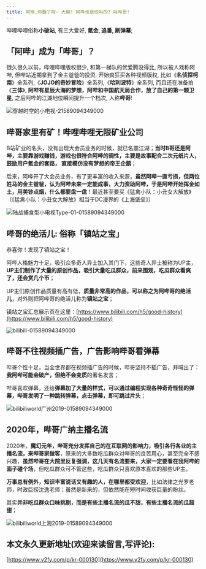 ```yaml
---
title: 阿哔,你飘了呀~ 大胆! 阿哔也是你叫的? 叫哔哥!
---
```


哔哩哔哩俗称**小破站**, 有三大爱好, **氪金, 追番, 刷弹幕**;


## 「阿哔」成为「哔哥」？

很久很久以前，哔哩哔哩版权很少, 和第一梯队的优爱腾没得比, 所以被人戏称阿哔, 但哔站近期拿到了金主爸爸的投资, 开始疯狂买各种视频版权, 比如《**名侦探柯南**》全系列,《**JOJO的奇妙冒险**》全系列,《**哈利波特**》全系列, 而且还在准备拍《**三体**》, **阿哔有星辰大海的梦想，阿哔和中国航天局合作，放了自己的第一颗卫星**, 之后阿哔的江湖地位瞬间提升一个档次, 人称**哔哥**!



![穿越时空的小电视-21589094349000](https://www.v2fy.com/asset/0i/jikemiji/jikemiji-md/kr-000130.assets/%E7%A9%BF%E8%B6%8A%E6%97%B6%E7%A9%BA%E7%9A%84%E5%B0%8F%E7%94%B5%E8%A7%86-21589094349000.png)


## 哔哥家里有矿！哔哩哔哩无限矿业公司

B站矿业的名头，没有出现大会员业务的时候，就已名震江湖；**当时B哥还是阿哔，主要靠游戏赚钱，游戏也很符合阿哔的调性，主要是故事配合二次元纸片人，鼓励用户氪金的套路， 直接模仿没有梦想的帝王企鹅**；

后来，阿哔开了大会员业务，有了更丰富的收入来源，**虽然阿哔一直亏损，但两位姓马的金主爸爸，认为阿哔未来一定能成事，大力资助阿哔，于是阿哔开始挥金如土，用美钞点烟，什么都要盘一盘**！最近甚至要买《猛禽小队：小丑女大解放》（《猛禽小队：小丑女大解放》相当于DC漫界的《上海堡垒》）



![陆战捕食型小电视Type-01-01589094349000](https://www.v2fy.com/asset/0i/jikemiji/jikemiji-md/kr-000130.assets/%E9%99%86%E6%88%98%E6%8D%95%E9%A3%9F%E5%9E%8B%E5%B0%8F%E7%94%B5%E8%A7%86Type-01-01589094349000.jpg)


## 哔哥的绝活儿: 俗称「镇站之宝」

恭喜你！发现了镇站之宝！

阿哔人格魅力十足，吸引众多奇人异士加入其门下，这些奇人异士被称为UP主，**UP主们制作了大量的原创作品，吸引大量吃瓜群众，前来围观，吃瓜群众看爽了，还会赏几个币**；

UP主们原创作品质量有高有低，**质量非常高的作品，可以称之为阿哔哥的绝活儿**，对外则把阿哔哥的绝活儿称为**镇站之宝**；

镇站之宝汇总展示页在这里：[https://www.bilibili.com/h5/good-history](https://www.bilibili.com/h5/good-history)



![bilibili-01589094349000](https://www.v2fy.com/asset/0i/jikemiji/jikemiji-md/kr-000130.assets/bilibili-01589094349000.jpg)

## 哔哥不往视频插广告，广告影响哔哥看弹幕

哔哥个性十足，当全世界都在视频插广告的时候，哔哥坚持不插广告，并喊出了： **我阿哔可能会破产，但绝不会变质**的著名发言；

哔哥喜欢弹幕，还给**弹幕加了大量的样式，可以通过编程实现各种奇奇怪怪的弹幕，哔哥发明了一种跳转弹幕，点击弹幕，即可跳过片头**；



![bilibiliworld广州2019-01589094349000](https://www.v2fy.com/asset/0i/jikemiji/jikemiji-md/kr-000130.assets/bilibiliworld%E5%B9%BF%E5%B7%9E2019-01589094349000.jpg)


## 2020年，哔哥广纳主播名流


2020年，**魔幻元年，哔哥充分发挥自己的在互联网的影响力，吸引各行各业的主播名流，来哔哥家做客**，原来的大多数吃瓜群众对哔哥的良苦用心，甚至完全不感兴趣，**虽然哔哥在大院里反复强调，这几天有名流要来，大家一定要看在我阿哔的面子碰个场**，但吃瓜群众可不管这些，吃瓜群众只喜欢原本喜欢的那些UP主。

**万事总有例外，知识丰富说话又有趣的人，在哪里都受欢迎**，比如法律之光罗老师，时政巨捞沈逸老师；虽然是新来的，但依然能在短时间收获巨量的粉丝。

其实**并非吃瓜群众口味挑剔，而是有些主播名流的瓜不甜，有些主播名流的瓜超甜**；



![bilibiliworld上海2019-01589094349000](https://www.v2fy.com/asset/0i/jikemiji/jikemiji-md/kr-000130.assets/bilibiliworld%E4%B8%8A%E6%B5%B72019-01589094349000.jpg)













## 本文永久更新地址(欢迎来读留言,写评论):

[https://www.v2fy.com/p/kr-000130](https://www.v2fy.com/p/kr-000130)
